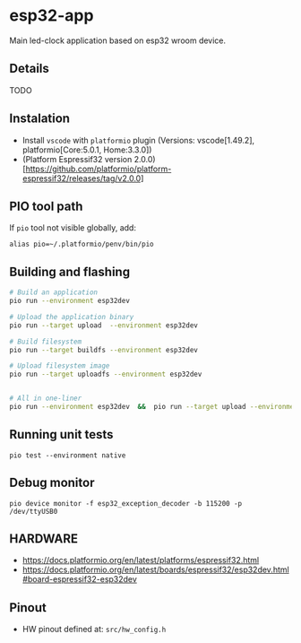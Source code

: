 # esp32-app
Main led-clock application based on esp32 wroom device.

## Details
TODO

## Instalation
* Install `vscode` with `platformio` plugin (Versions: vscode[1.49.2], platformio[Core:5.0.1, Home:3.3.0])
* (Platform Espressif32 version 2.0.0)[https://github.com/platformio/platform-espressif32/releases/tag/v2.0.0]

## PIO tool path
If `pio` tool not visible globally, add:
```
alias pio=~/.platformio/penv/bin/pio
```


## Building and flashing
```sh
# Build an application
pio run --environment esp32dev

# Upload the application binary
pio run --target upload  --environment esp32dev

# Build filesystem
pio run --target buildfs --environment esp32dev

# Upload filesystem image
pio run --target uploadfs --environment esp32dev


# All in one-liner
pio run --environment esp32dev  &&  pio run --target upload --environment esp32dev  &&  pio run --target buildfs --environment esp32dev  &&  pio run --target uploadfs --environment esp32dev
```

## Running unit tests
```
pio test --environment native
```

## Debug monitor
```
pio device monitor -f esp32_exception_decoder -b 115200 -p /dev/ttyUSB0
```

## HARDWARE
* https://docs.platformio.org/en/latest/platforms/espressif32.html
* https://docs.platformio.org/en/latest/boards/espressif32/esp32dev.html#board-espressif32-esp32dev

## Pinout
* HW pinout defined at: `src/hw_config.h`
